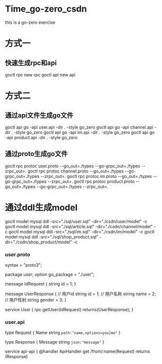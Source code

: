 # Time_go-zero_csdn
this is a go-zero exercise
# 方式一
## 快速生成rpc和api
goctl rpc new rpc
goctl api new api
# 方式二
## 通过api文件生成go文件
goctl api go -api user.api -dir . -style go_zero
goctl api go -api channel.api -dir . -style go_zero
goctl api go -api im.api -dir . -style go_zero
goctl api go -api product.api -dir . -style go_zero
## 通过proto生成go文件
goctl rpc protoc user.proto --go_out=./types --go-grpc_out=./types --zrpc_out=.
goctl rpc protoc channel.proto --go_out=./types --go-grpc_out=./types --zrpc_out=.
goctl rpc protoc im.proto --go_out=./types --go-grpc_out=./types --zrpc_out=.
goctl rpc protoc product.proto --go_out=./types --go-grpc_out=./types --zrpc_out=.

# 通过ddl生成model
goctl model mysql ddl -src="./sql/user.sql" -dir="./csdn/user/model" -c
goctl model mysql ddl -src="./sql/article.sql" -dir="./csdn/channel/model" -c
goctl model mysql ddl -src="./sql/im.sql" -dir="./csdn/im/model" -c
goctl model mysql ddl -src="./sql/shop_product.sql" -dir="./csdn/shop_product/model" -c
### user.proto
syntax = "proto3";

package user;
option go_package = "./user";

message IdRequest {
string id = 1;
}

message UserResponse {
// 用户id
string id = 1;
// 用户名称
string name = 2;
// 用户性别
string gender = 3;
}

service User {
rpc getUser(IdRequest) returns(UserResponse);
}

### user.api
type Request {
Name string `path:"name,options=you|me"`
}

type Response {
Message string `json:"message"`
}

service api-api {
@handler ApiHandler
get /from/:name(Request) returns (Response)
